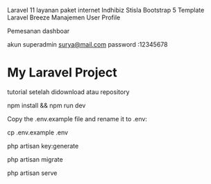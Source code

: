 Laravel 11 layanan paket  internet Indhibiz 
Stisla Bootstrap 5 Template
Laravel Breeze
Manajemen User Profile 

Pemesanan
dashboar

akun superadmin
surya@mail.com
password :12345678

# My Laravel Project

tutorial setelah didownload atau repository

npm install && npm run dev

Copy the .env.example file and rename it to .env:

cp .env.example .env

php artisan key:generate

php artisan migrate

php artisan serve
